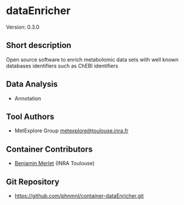 # dataEnricher
Version: 0.3.0

## Short description
Open source software to enrich metabolomic data sets with well known databases identifiers such as ChEBI identifiers

## Data Analysis

- Annotation

## Tool Authors

- MetExplore Group metexplore@toulouse.inra.fr

## Container Contributors

- [Benjamin Merlet](https://github.com/bmerlet90) (INRA Toulouse)

## Git Repository

- https://github.com/phnmnl/container-dataEnricher.git

